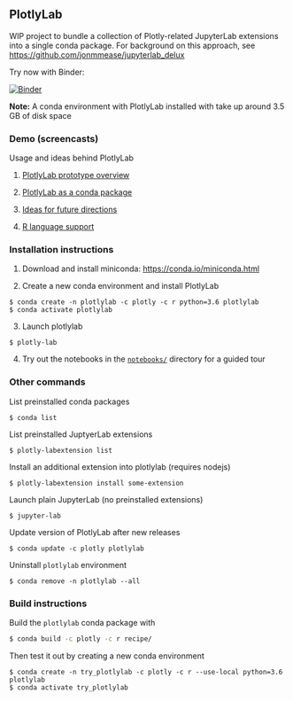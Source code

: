 ## PlotlyLab
WIP project to bundle a collection of Plotly-related JupyterLab extensions
into a single conda package.  For background on this approach,
see https://github.com/jonmmease/jupyterlab_delux

Try now with Binder:

[![Binder](https://mybinder.org/badge_logo.svg)](https://mybinder.org/v2/gh/plotly/plotlylab/master?urlpath=lab%2Ftree%2Fnotebooks)



**Note:** A conda environment with PlotlyLab installed with take up around
3.5 GB of disk space

### Demo (screencasts)

Usage and ideas behind PlotlyLab

1. [PlotlyLab prototype overview](https://drive.google.com/file/d/1AkCGyemyZSNpvW9plDGJPQ2K3MCidIOW/view?usp=sharing)

2. [PlotlyLab as a conda package](https://drive.google.com/file/d/1YrEOTn37Ofti3ubHfgyJlfTJE9d1Vjy3/view?usp=sharing)

3. [Ideas for future directions](https://drive.google.com/file/d/1PlOMGmbcqLDHnJdOe_DAen3U1k59KR9n/view?usp=sharing)

4. [R language support](https://drive.google.com/file/d/1tZRQP2zUh5-eD1W8IKuBQj1DJnllDh6e/view?usp=sharing)

### Installation instructions

 1. Download and install miniconda: https://conda.io/miniconda.html
 
 2. Create a new conda environment and install PlotlyLab 

```
$ conda create -n plotlylab -c plotly -c r python=3.6 plotlylab
$ conda activate plotlylab
```

 3. Launch plotlylab
 
```
$ plotly-lab
```

 4. Try out the notebooks in the
 [`notebooks/`](https://github.com/plotly/plotlylab/tree/master/notebooks)
 directory for a guided tour
 
### Other commands

List preinstalled conda packages
```
$ conda list
```

List preinstalled JuptyerLab extensions

```
$ plotly-labextension list
```
 
Install an additional extension into plotlylab (requires nodejs)
```
$ plotly-labextension install some-extension
```

Launch plain JupyterLab (no preinstalled extensions)
```
$ jupyter-lab
```

Update version of PlotlyLab after new releases

```
$ conda update -c plotly plotlylab
```
 
Uninstall `plotlylab` environment

```
$ conda remove -n plotlylab --all
```
 
### Build instructions
Build the `plotlylab` conda package with
```bash
$ conda build -c plotly -c r recipe/
```

Then test it out by creating a new conda environment

```
$ conda create -n try_plotlylab -c plotly -c r --use-local python=3.6 plotlylab
$ conda activate try_plotlylab
```
